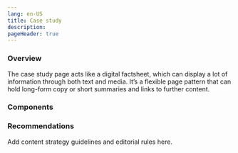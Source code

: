 ```yaml
---
lang: en-US
title: Case study
description:
pageHeader: true
---
```


### Overview
The case study page acts like a digital factsheet, which can display a lot of information through both text and media. It’s a flexible page pattern that can hold long-form copy or short summaries and links to further content.

### Components
<PreviewImage :image="$withBase('/images/case-study.png')" :contents="[{ x: 0, y: 0, title: 'Header', text: 'Case study header' }, { x: 0, y: 3, title: 'News article, case study, event banner', text: 'Case study News article, case study, event banner' }, { x: 0, y: 25, title: 'On this page menu', text: 'Case study On this page menu' }, { x: 15, y: 28, title: 'Body copy', text: 'Case study Body copy' }, { x: 15, y: 38, title: 'Gallery', text: 'Case study Gallery' }, { x: 15, y: 55, title: 'Editorial card container', text: 'Case study Editorial card container'}, { x: 15, y: 70, title: 'Read more ', text: 'Case study Read more '}, { x: 0, y: 80, title: 'Secondary footer', text: 'Case study Secondary footer'}, { x: 0, y: 90, title: 'Global footer', text: 'Case study Global footer' }]">
<template #code>
<CodeGroup>
  <CodeGroupItem title="HTML">

```html
```

  </CodeGroupItem>
</CodeGroup>
</template>
</PreviewImage>

### Recommendations
Add content strategy guidelines and editorial rules here.
